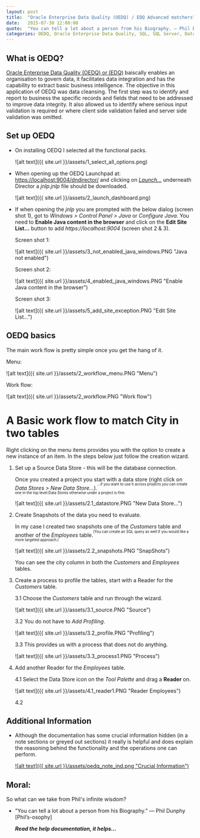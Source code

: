 ```yaml
---
layout: post
title:  "Oracle Enterprise Data Quality (OEDQ) / EDQ Advanced matchers"
date:   2015-07-30 12:00:00
quote:  "You can tell a lot about a person from his Biography. — Phil Dunphy [Phil’s-osophy]"
categories: OEDQ, Oracle Enterprise Data Quality, SQL, SQL Server, Data Validation
---
```

## What is OEDQ?

[Oracle Enterprise Data Quality (OEDQ) or (EDQ)](http://www.oracle.com/technetwork/middleware/oedq/overview/index.html) baiscally enables an organisation to govern data, it facilitates data integration and has the capability to extract basic business intelligence. The objective in this application of OEDQ was data cleansing. The first step was to identify and report to business the specific records and fields that need to be addressed to improve data integrity. It also allowed us to identify where serious input validation is required or where client side validation failed and server side validation was omitted.

## Set up OEDQ

* On installing OEDQ I selected all the functional packs.

	![alt text]({{ site.url }}/assets/1_select_all_options.png)

* When opening up the OEDQ Launchpad at: [https://localhost:9004/dndirector/](https://localhost:9004/dndirector/) and clicking on [_Launch..._](https://localhost:9004/dndirector/blueprints/director/jnlp) underneath Director a _jnlp.jnlp_ file should be downloaded.

	![alt text]({{ site.url }}/assets/2_launch_dashboard.png)

* If when opening the _jnlp_ you are prompted with the below dialog (screen shot 1), got to _Windows > Control Panel > Java_ or _Configure Java_. You need to **Enable Java content in the browser** and click on the **Edit Site List...** button to add   _https://localhost:9004_ (screen shot 2 & 3).

	Screen shot 1:

	![alt text]({{ site.url }}/assets/3_not_enabled_java_windows.PNG "Java not enabled")

	Screen shot 2:

	![alt text]({{ site.url }}/assets/4_enabled_java_windows.PNG "Enable Java content in the browser")
	
	Screen shot 3:

	![alt text]({{ site.url }}/assets/5_add_site_exception.PNG "Edit Site List...")

## OEDQ basics

The main work flow is pretty simple once you get the hang of it.

Menu:

![alt text]({{ site.url }}/assets/2_workflow_menu.PNG "Menu")

Work flow:

![alt text]({{ site.url }}/assets/2_workflow.PNG "Work flow")

# A Basic work flow to match City in two tables

Right clicking on the menu items provides you with the option to create a new instance of an item. In the steps below just follow the creation wizard.

1. Set up a Source Data Store - this will be the database connection.

	Once you created a project you start with a data store (right click on _Data Stores > New Data Store..._).<sup><sup>...if you want to use it across projects you can create one in the top level Data Stores otherwise under a project is fine.</sup></sup>

	![alt text]({{ site.url }}/assets/2.1_datastore.PNG "New Data Store...")

2. Create Snapshots of the data you need to evaluate.
	
	In my case I created two snapshots one of the _Customers_ table and another of the _Employees_ table.<sup><sup>(You can create an SQL query as well if you would like a more targeted approach.)</sup></sup>
		
	![alt text]({{ site.url }}/assets/2.2_snapshots.PNG "SnapShots")
	
	You can see the city column in both the _Customers_ and _Employees_ tables.

3. Create a process to profile the tables, start with a Reader for the _Customers_ table.
	
	3.1 Choose the _Customers_ table and run through the wizard.
	
	![alt text]({{ site.url }}/assets/3.1_source.PNG "Source")
	
	3.2 You do not have to _Add Profiling_.
	
	![alt text]({{ site.url }}/assets/3.2_profile.PNG "Profiling")
	
	3.3 This provides us with a process that does not do anything.
	
	![alt text]({{ site.url }}/assets/3.3_process1.PNG "Process")
	
4. Add another Reader for the _Employees_ table.

	4.1 Select the Data Store icon on the _Tool Palette_ and drag a **Reader** on.
	
	![alt text]({{ site.url }}/assets/4.1_reader1.PNG "Reader Employees")
	
	4.2 
	
	
## Additional Information
* Although the documentation has some crucial information hidden (in a note sections or greyed out sections) it really is helpful and does explain the reasoning behind the functionality and the operations one can perform.

	[![alt text]({{ site.url }}/assets/oedq_note_ind.png "Crucial Information")][OEDQHelp]

## Moral:

So what can we take from Phil's infinite wisdom?

  * "You can tell a lot about a person from his Biography." — Phil Dunphy [Phil’s-osophy]
 
    **_Read the help documentation, it helps..._**
 
 
[OEDQHelp]:http://www.oracle.com/webfolder/technetwork/data-quality/edqhelp/Content/concepts/jobs.htm
